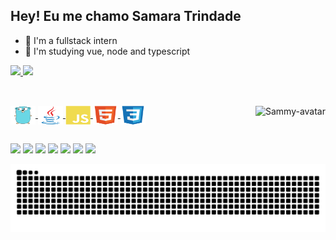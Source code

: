 ## Hey! Eu me chamo Samara Trindade

- 🔭 I'm a fullstack intern 
- 🌱 I'm studying vue, node and typescript 
 
<div>
  <a href="https://github.com/sammytrindade">
  <img height="180em" src="https://github-readme-stats.vercel.app/api?username=sammytrindade&show_icons=true&theme=vision-friendly-dark&include_all_commits=true&count_private=true"/>
  <img height="180em" src="https://github-readme-stats.vercel.app/api/top-langs/?username=sammytrindade&layout=compact&langs_count=7&theme=vision-friendly-dark"/>
</div>
  
  ##
  
<div>
  <div style="display: inline_block"><br>
  <img align="center" alt="Sammy-Go" height="30" width="40" src="https://raw.githubusercontent.com/devicons/devicon/master/icons/go/go-original.svg">
  <img align="center" alt="Sammy-Java" height="30" width="40" src="https://raw.githubusercontent.com/devicons/devicon/master/icons/java/java-original.svg">
  <img align="center" alt="Sammy-Js" height="30" width="40" src="https://raw.githubusercontent.com/devicons/devicon/master/icons/javascript/javascript-plain.svg">
  <img align="center" alt="Sammy-HTML" height="30" width="40" src="https://raw.githubusercontent.com/devicons/devicon/master/icons/html5/html5-original.svg">
  <img align="center" alt="Sammy-CSS" height="30" width="40" src="https://raw.githubusercontent.com/devicons/devicon/master/icons/css3/css3-original.svg">
  <img align="right" alt="Sammy-avatar" src="https://cdn.discordapp.com/attachments/881274895953166436/881277351890133002/avatar_gif_pequeno.gif">
</div>
  
  ##
  
<div>
  <a href="https://www.linkedin.com/in/samaratrindade" target="_blank"><img src="https://img.shields.io/badge/-LinkedIn-%230077B5?style=for-the-badge&logo=linkedin&logoColor=white" target="_blank"></a> 
  <a href = "mailto:samaratrindaderibeiro@gmail.com"><img src="https://img.shields.io/badge/-Gmail-%23333?style=for-the-badge&logo=gmail&logoColor=white" target="_blank"></a>
  <a href="https://www.twitter.com/sammytrindade" target="_blank"><img src="https://img.shields.io/badge/Twitter-1DA1F2?style=for-the-badge&logo=twitter&logoColor=white"></a>
  <a href="https://instagram.com/samaratrindade" target="_blank"><img src="https://img.shields.io/badge/-Instagram-%23E4405F?style=for-the-badge&logo=instagram&logoColor=white" target="_blank"></a>
  <a href="https://www.t.me/SamaraTrindade" target="_blank"><img src="https://img.shields.io/badge/Telegram-2CA5E0?style=for-the-badge&logo=telegram&logoColor=white"></a>
 	<a href="https://www.twitch.tv/sammyfoxwayne" target="_blank"><img src="https://img.shields.io/badge/Twitch-9146FF?style=for-the-badge&logo=twitch&logoColor=white" target="_blank"></a>
  <a href="https://www.youtube.com/channel/UC9IDyhrnabjLQ32ZtUqGXbw" target="_blank"><img src="https://img.shields.io/badge/YouTube-FF0000?style=for-the-badge&logo=youtube&logoColor=white" target="_blank"></a>

 
![Snake animation](https://github.com/sammytrindade/sammytrindade/blob/output/github-contribution-grid-snake.svg)

</div>
